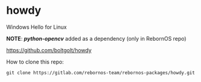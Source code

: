 # howdy

Windows Hello for Linux

**NOTE**: ***python-opencv*** added as a dependency (only in RebornOS repo)

https://github.com/boltgolt/howdy

How to clone this repo:

```
git clone https://gitlab.com/rebornos-team/rebornos-packages/howdy.git
```

